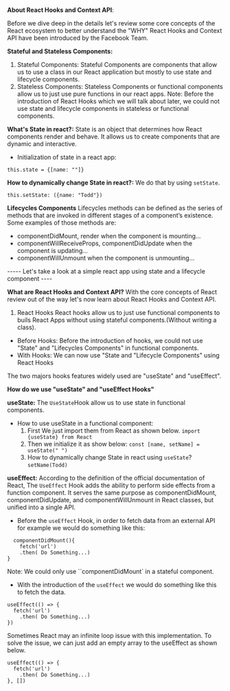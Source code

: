 **About React Hooks and Context API**:

Before we dive deep in the details let's review some core concepts of the React ecosystem to better understand the "WHY" React Hooks and Context API have been introduced by the Facebook Team.

**Stateful and Stateless Components:**

1.  Stateful Components:
    Stateful Components are components that allow us to use a class in our React application but mostly to use state and lifecycle components.
2.  Stateless Components:
    Stateless Components or functional components allow us to just use pure functions in our react apps.
    Note: Before the introduction of React Hooks which we will talk about later, we could not use state and lifecycle components in stateless or functional components.

**What's State in react?:**
State is an object that determines how React components render and behave. It allows us to create components that are dynamic and interactive.

- Initialization of state in a react app:

`this.state = {[name: ""]}`

**How to dynamically change State in react?:**
We do that by using `setState`.

`this.setState: ({name: "Todd"})`

**Lifecycles Components**
Lifecycles methods can be defined as the series of methods that are invoked in different stages of a component’s existence. Some examples of those methods are:

- componentDidMount, render when the component is mounting...
- componentWillReceiveProps, componentDidUpdate when the component is updating...
- componentWillUnmount when the component is unmounting...

----- Let's take a look at a simple react app using state and a lifecycle component ----

**What are React Hooks and Context API?**
With the core concepts of React review out of the way let's now learn about React Hooks and Context API.

1.  React Hooks
    React hooks allow us to just use functional components to buils React Apps without using stateful components.(Without writing a class).

- Before Hooks:
  Before the introduction of hooks, we could not use "State" and "Lifecycles Components" in functional components.
- With Hooks:
  We can now use "State and "Lifecycle Components" using React Hooks

The two majors hooks features widely used are "useState" and "useEffect".

**How do we use "useState" and "useEffect Hooks"**

**useState:**
The `UseState`Hook allow us to use state in functional components.

- How to use useState in a functional component:
  1. First We just import them from React as shown below.
     `import {useState} from React`
  2. Then we initialize it as show below:
     `const [name, setName] = useState(" ")`
  3. How to dynamically change State in react using `useState`?
     `setName(Todd)`

**useEffect:**
According to the definition of the official documentation of React, The `UseEffect` Hook adds the ability to perform side effects from a function component. It serves the same purpose as componentDidMount, componentDidUpdate, and componentWillUnmount in React classes, but unified into a single API.

- Before the `useEffect` Hook, in order to fetch data from an external API for example we would do something like this:

```
  componentDidMount(){
    fetch('url')
    .then( Do Something...)
}
```

Note: We could only use ``componentDidMount` in a stateful component.

- With the introduction of the `useEffect` we would do something like this to fetch the data.

```
useEffect(() => {
  fetch('url')
    .then( Do Something...)
})
```

Sometimes React may an infinite loop issue with this implementation. To solve the issue, we can just add an empty array to the useEffect as shown below.

```
useEffect(() => {
  fetch('url')
    .then( Do Something...)
}, [])
```
